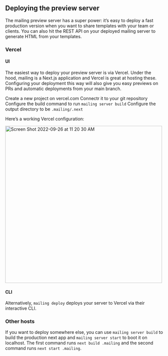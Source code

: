 ## Deploying the preview server

The mailing preview server has a super power: it’s easy to deploy a fast production version when you want to share templates with your team or clients. You can also hit the REST API on your deployed mailing server to generate HTML from your templates.

### Vercel

#### UI

The easiest way to deploy your preview server is via Vercel. Under the hood, mailing is a Next.js application and Vercel is great at hosting these. Configuring your deployment this way will also give you easy previews on PRs and automatic deployments from your main branch.

Create a new project on vercel.com
Connectr it to your git repository
Configure the build command to run `mailing server build`
Configure the output directory to be `.mailing/.next`

Here’s a working Vercel configuration:

<img width="500" alt="Screen Shot 2022-09-26 at 11 20 30 AM" src="https://user-images.githubusercontent.com/282016/192351405-146d0c25-32f7-4d68-b7dd-3f830e8e1892.png">


#### CLI

Alternatively, `mailing deploy` deploys your server to Vercel via their interactive CLI.

### Other hosts

If you want to deploy somewhere else, you can use `mailing server build` to build the production next app and `mailing server start` to boot it on localhost. The first command runs `next build .mailing` and the second command runs `next start .mailing`. 
